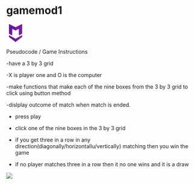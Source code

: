 # gamemod1

![alt text](https://github.com/adam-p/markdown-here/raw/master/src/common/images/icon48.png "Logo Title Text 1") 



Pseudocode / Game Instructions


-have a 3 by 3 grid 


-X is player one and O is the computer


-make functions that make each of the nine boxes from the 3 by 3 grid to click using button method


-dislplay outcome of match when match is ended. 


- press play


- click one of the nine boxes in the 3 by 3 grid


- if you get three in a row in any direction(diagonally/horizontallu/vertically) matching then you win the game


- if no player matches three in a row then it no one wins and it is a draw 




![](https://www.pngitem.com/pimgs/m/427-4272622_picture-regarding-free-printable-tic-tac-toe-board.png)



